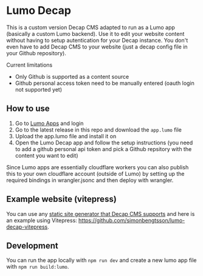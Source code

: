 # Lumo Decap

This is a custom version Decap CMS adapted to run as a Lumo app (basically a custom Lumo backend). Use it to edit your website content without having to setup autentication for your Decap instance. You don't even have to add Decap CMS to your website (just a decap config file in your Github repository).

Current limitations
- Only Github is supported as a content source
- Github personal access token need to be manually entered (oauth login not supported yet)

## How to use

1. Go to [Lumo Apps](https://lumoapps.me) and login
2. Go to the latest release in this repo and download the `app.lumo` file
3. Upload the app.lumo file and install it on 
4. Open the Lumo Decap app and follow the setup instructions (you need to add a github personal api token and pick a Github repsitory with the content you want to edit)

Since Lumo apps are essentially cloudflare workers you can also publish this to your own cloudflare account (outside of Lumo) by setting up the required bindings in wrangler.jsonc and then deploy with wrangler.

## Example website (vitepress)

You can use any [static site generator that Decap CMS supports](https://decapcms.org/docs/gatsby/#:~:text=Variable%20Type%20Widgets-,Platform%20Guides,-Gatsby) and here is an example using Vitepress: https://github.com/simonbengtsson/lumo-decap-vitepress.

## Development

You can run the app locally with `npm run dev` and create a new lumo app file with `npm run build:lumo`.
